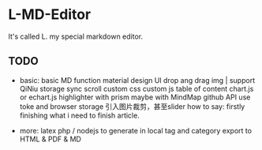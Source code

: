 # L-MD-Editor
It's called L.  my special markdown editor.


## TODO

- basic:
		basic MD function
		material design UI
		drop ang drag img | support QiNiu storage
		sync scroll
		custom css
		custom js
		table of content
		chart.js  or echart.js
		highlighter with prism
		maybe with MindMap
		github API
		use toke and browser storage
		引入图片裁剪，甚至slider
		how to say: firstly finishing what i need to finish article.

- more:
		latex
		php / nodejs  to generate in local
		tag and category
		export to HTML & PDF & MD

